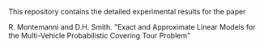 This repository contains the detailed experimental results for the paper

R. Montemanni and D.H. Smith. "Exact and Approximate Linear Models for the Multi-Vehicle Probabilistic Covering Tour Problem"
